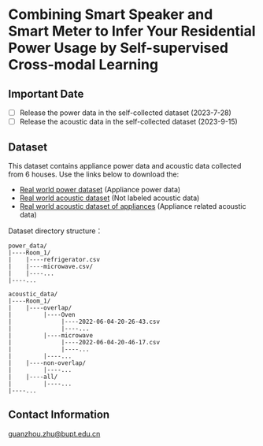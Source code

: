 # Combining Smart Speaker and Smart Meter to Infer Your Residential Power Usage by Self-supervised Cross-modal Learning

## Important Date

- [ ] Release the power data in the self-collected dataset (2023-7-28)
- [ ] Release the acoustic data in the self-collected dataset (2023-9-15)

## Dataset
This dataset contains appliance power data and acoustic data collected from 6 houses.
Use the links below to download the:
* [Real world power dataset](https://www.dropbox.com/scl/fi/qjze62x99v8zeicuh5hu2/Raw_Power_Data_New.zip?rlkey=xk45m2jlaizmckssfdd4w409j&dl=0) (Appliance power data)
* [Real world acoustic dataset](https://www.dropbox.com/scl/fi/3uaq6hg2zbkt6mt6yshq2/Csv_Sound_Data_New.zip?rlkey=13gy8f2697997pi9gbvmcy5kc&dl=0) (Not labeled acoustic data)
* [Real world acoustic dataset of appliances](https://www.dropbox.com/scl/fi/ice55pvgnokc7u3we5uba/Csv_Sound_Labeled_New.zip?rlkey=x8zyyxvabdwdnk2kh30jhtkrw&dl=0) (Appliance related acoustic data)
  
Dataset directory structure：
```
power_data/
|----Room_1/
|    |----refrigerator.csv
|    |----microwave.csv/
|    |----...
|----...

acoustic_data/
|----Room_1/
|    |----overlap/
|         |----Oven
|              |----2022-06-04-20-26-43.csv
|              |----...
|         |----microwave
|              |----2022-06-04-20-46-17.csv
|              |----...
|         |----...
|    |----non-overlap/
|         |----...
|    |----all/
|         |----...
|----...
```	

## Contact Information
guanzhou.zhu@bupt.edu.cn
